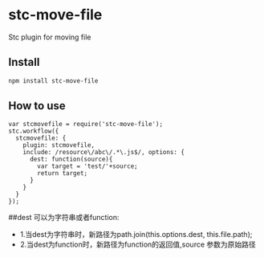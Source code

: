 # stc-move-file

Stc plugin for moving file

## Install

```sh
npm install stc-move-file
```

## How to use

```
var stcmovefile = require('stc-move-file');
stc.workflow({
  stcmovefile: {
    plugin: stcmovefile,
    include: /resource\/abc\/.*\.js$/, options: {
      dest: function(source){
        var target = 'test/'+source;
        return target;
      }
    }
  }
});
```

##dest 可以为字符串或者function:
* 1.当dest为字符串时，新路径为path.join(this.options.dest, this.file.path);
* 2.当dest为function时，新路径为function的返回值,source 参数为原始路径

